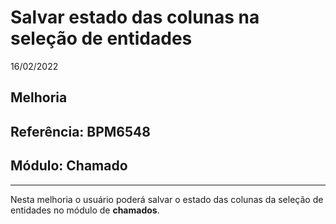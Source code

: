 # Salvar estado das colunas na seleção de entidades
16/02/2022
## Melhoria
## Referência: BPM6548
## Módulo: Chamado
***

Nesta melhoria o usuário poderá salvar o estado das colunas da seleção de entidades no módulo de **chamados**.
